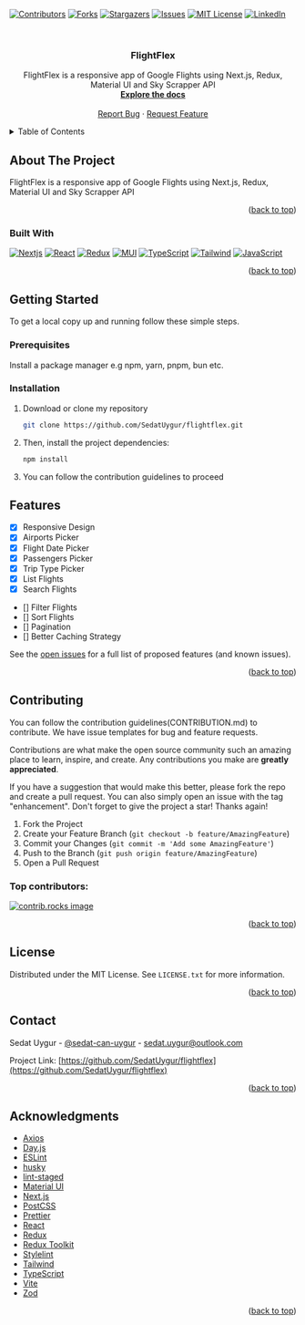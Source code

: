 <!-- Improved compatibility of back to top link: See: https://github.com/SedatUygur/flightflex/pull/73 -->

<a id="readme-top"></a>

<!-- PROJECT SHIELDS -->
<!--
*** I'm using markdown "reference style" links for readability.
*** Reference links are enclosed in brackets [ ] instead of parentheses ( ).
*** See the bottom of this document for the declaration of the reference variables
*** for contributors-url, forks-url, etc. This is an optional, concise syntax you may use.
*** https://www.markdownguide.org/basic-syntax/#reference-style-links
-->

[![Contributors][contributors-shield]][contributors-url]
[![Forks][forks-shield]][forks-url]
[![Stargazers][stars-shield]][stars-url]
[![Issues][issues-shield]][issues-url]
[![MIT License][license-shield]][license-url]
[![LinkedIn][linkedin-shield]][linkedin-url]

<!-- PROJECT LOGO -->
<br />
<div align="center">
  <h3 align="center">FlightFlex</h3>

  <p align="center">
    FlightFlex is a responsive app of Google Flights using Next.js, Redux, Material UI and Sky Scrapper API 
    <br />
    <a href="https://github.com/SedatUygur/flightflex"><strong>Explore the docs</strong></a>
    <br />
    <br />
    <a href="https://github.com/SedatUygur/flightflex/issues/new?labels=bug&template=bug-report---.md">Report Bug</a>
    ·
    <a href="https://github.com/SedatUygur/flightflex/issues/new?labels=enhancement&template=feature-request---.md">Request Feature</a>
  </p>
</div>

<!-- TABLE OF CONTENTS -->
<details>
  <summary>Table of Contents</summary>
  <ol>
    <li>
      <a href="#about-the-project">About The Project</a>
      <ul>
        <li><a href="#built-with">Built With</a></li>
      </ul>
    </li>
    <li>
      <a href="#getting-started">Getting Started</a>
      <ul>
        <li><a href="#prerequisites">Prerequisites</a></li>
        <li><a href="#installation">Installation</a></li>
      </ul>
    </li>
    <li><a href="#features">Features</a></li>
    <li><a href="#contributing">Contributing</a></li>
    <li><a href="#license">License</a></li>
    <li><a href="#contact">Contact</a></li>
    <li><a href="#acknowledgments">Acknowledgments</a></li>
  </ol>
</details>

<!-- ABOUT THE PROJECT -->

## About The Project

FlightFlex is a responsive app of Google Flights using Next.js, Redux, Material UI and Sky Scrapper API

<p align="right">(<a href="#readme-top">back to top</a>)</p>

### Built With

[![Nextjs][Nextjs-logo]][Nextjs]
[![React][React-logo]][React]
[![Redux][Redux-logo]][Redux]
[![MUI][MUI-logo]][MUI]
[![TypeScript][TypeScript-logo]][TypeScript]
[![Tailwind][Tailwind-logo]][Tailwind]
[![JavaScript][JavaScript-logo]][JavaScript]

<p align="right">(<a href="#readme-top">back to top</a>)</p>

<!-- GETTING STARTED -->

## Getting Started

To get a local copy up and running follow these simple steps.

### Prerequisites

Install a package manager e.g npm, yarn, pnpm, bun etc.

### Installation

1. Download or clone my repository
   ```sh
   git clone https://github.com/SedatUygur/flightflex.git
   ```
2. Then, install the project dependencies:

   ```sh
   npm install
   ```

3. You can follow the contribution guidelines to proceed

<!-- FEATURES -->

## Features

- [x] Responsive Design
- [x] Airports Picker
- [x] Flight Date Picker
- [x] Passengers Picker
- [x] Trip Type Picker
- [x] List Flights
- [x] Search Flights
- [] Filter Flights
- [] Sort Flights
- [] Pagination
- [] Better Caching Strategy

See the [open issues](https://github.com/SedatUygur/flightflex/issues) for a full list of proposed features (and known issues).

<p align="right">(<a href="#readme-top">back to top</a>)</p>

<!-- CONTRIBUTING -->

## Contributing

You can follow the contribution guidelines(CONTRIBUTION.md) to contribute. We have issue templates for bug and feature requests.

Contributions are what make the open source community such an amazing place to learn, inspire, and create. Any contributions you make are **greatly appreciated**.

If you have a suggestion that would make this better, please fork the repo and create a pull request. You can also simply open an issue with the tag "enhancement".
Don't forget to give the project a star! Thanks again!

1. Fork the Project
2. Create your Feature Branch (`git checkout -b feature/AmazingFeature`)
3. Commit your Changes (`git commit -m 'Add some AmazingFeature'`)
4. Push to the Branch (`git push origin feature/AmazingFeature`)
5. Open a Pull Request

### Top contributors:

<a href="https://github.com/SedatUygur/flightflex/graphs/contributors">
  <img src="https://contrib.rocks/image?repo=SedatUygur/flightflex" alt="contrib.rocks image" />
</a>

<p align="right">(<a href="#readme-top">back to top</a>)</p>

<!-- LICENSE -->

## License

Distributed under the MIT License. See `LICENSE.txt` for more information.

<p align="right">(<a href="#readme-top">back to top</a>)</p>

<!-- CONTACT -->

## Contact

Sedat Uygur - [@sedat-can-uygur](https://www.linkedin.com/in/sedat-can-uygur) - sedat.uygur@outlook.com

Project Link: [https://github.com/SedatUygur/flightflex](https://github.com/SedatUygur/flightflex)

<p align="right">(<a href="#readme-top">back to top</a>)</p>

<!-- ACKNOWLEDGMENTS -->

## Acknowledgments

- [Axios](https://axios-http.com/)
- [Day.js](https://day.js.org/)
- [ESLint](https://eslint.org/)
- [husky](https://github.com/typicode/husky)
- [lint-staged](https://github.com/lint-staged/lint-staged)
- [Material UI](https://mui.com/)
- [Next.js](https://nextjs.org/)
- [PostCSS](https://postcss.org/)
- [Prettier](https://prettier.io/)
- [React](https://react.dev/)
- [Redux](https://redux.js.org/)
- [Redux Toolkit](https://redux-toolkit.js.org/)
- [Stylelint](https://stylelint.io/)
- [Tailwind](https://tailwindcss.com/)
- [TypeScript](https://www.typescriptlang.org/)
- [Vite](https://vite.dev/)
- [Zod](https://zod.dev/)

<p align="right">(<a href="#readme-top">back to top</a>)</p>

<!-- MARKDOWN LINKS & IMAGES -->
<!-- https://www.markdownguide.org/basic-syntax/#reference-style-links -->

[contributors-shield]: https://img.shields.io/github/contributors/SedatUygur/flightflex.svg?style=for-the-badge
[contributors-url]: https://github.com/SedatUygur/flightflex/graphs/contributors
[forks-shield]: https://img.shields.io/github/forks/SedatUygur/flightflex.svg?style=for-the-badge
[forks-url]: https://github.com/SedatUygur/flightflex/network/members
[stars-shield]: https://img.shields.io/github/stars/SedatUygur/flightflex.svg?style=for-the-badge
[stars-url]: https://github.com/SedatUygur/flightflex/stargazers
[issues-shield]: https://img.shields.io/github/issues/SedatUygur/flightflex.svg?style=for-the-badge
[issues-url]: https://github.com/SedatUygur/flightflex/issues
[license-shield]: https://img.shields.io/github/license/SedatUygur/flightflex.svg?style=for-the-badge
[license-url]: https://github.com/SedatUygur/flightflex/blob/main/LICENSE.txt
[linkedin-shield]: https://img.shields.io/badge/-LinkedIn-black.svg?style=for-the-badge&logo=linkedin&colorB=555
[linkedin-url]: https://linkedin.com/in/sedat-can-uygur
[product-screenshot]: images/screenshot.png
[TypeScript-logo]: https://ms-vscode.gallerycdn.vsassets.io/extensions/ms-vscode/vscode-typescript-next/5.8.20241203/1733271143236/Microsoft.VisualStudio.Services.Icons.Default
[TypeScript]: https://www.typescriptlang.org/
[Tailwind-logo]: https://tailwindcss.com/_next/static/media/tailwindcss-logotype.a1069bda.svg
[Tailwind]: https://tailwindcss.com/
[JavaScript-logo]: https://static-00.iconduck.com/assets.00/javascript-icon-256x256-0ybhyms4.png
[JavaScript]: https://www.javascript.com/
[Nextjs-logo]: https://gitlab.com/uploads/-/system/project/avatar/18080731/nextjs.png
[Nextjs]: https://nextjs.org/
[React-logo]: https://static-00.iconduck.com/assets.00/react-icon-256x256-2yyldh38.png
[React]: https://react.dev/
[Redux-logo]: https://miro.medium.com/v2/resize:fit:256/1*uII4elorSUwsIA5m1j-o2w.png
[Redux]: https://redux.js.org/
[MUI-logo]: https://www.svgviewer.dev/static-svgs/14213/material-ui.svg
[MUI]: https://mui.com/
